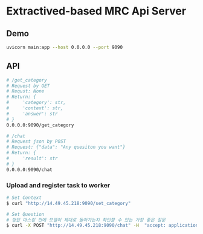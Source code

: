 # Extractived-based MRC Api Server
## Demo
```sh
uvicorn main:app --host 0.0.0.0 --port 9090
```
## API
```sh
# /get_category
# Request by GET
# Requst: None
# Return: {
#     'category': str, 
#     'context': str, 
#     'answer': str
# }
0.0.0.0:9090/get_category

# /chat
# Request json by POST
# Request: {"data": "Any quesiton you want"}
# Return: {
#     'result': str
# }
0.0.0.0:9090/chat
```
### Upload and register task to worker
```sh
# Set Context
$ curl "http://14.49.45.218:9090/set_category"

# Set Question
# 정답 마스킹 전에 모델이 제대로 돌아가는지 확인할 수 있는 가장 좋은 질문
$ curl -X POST "http://14.49.45.218:9090/chat" -H  "accept: application/json" -H  "Content-Type: application/json" -d "{\"data\":\"이것의 이름은 무엇인가요?\"}"
```